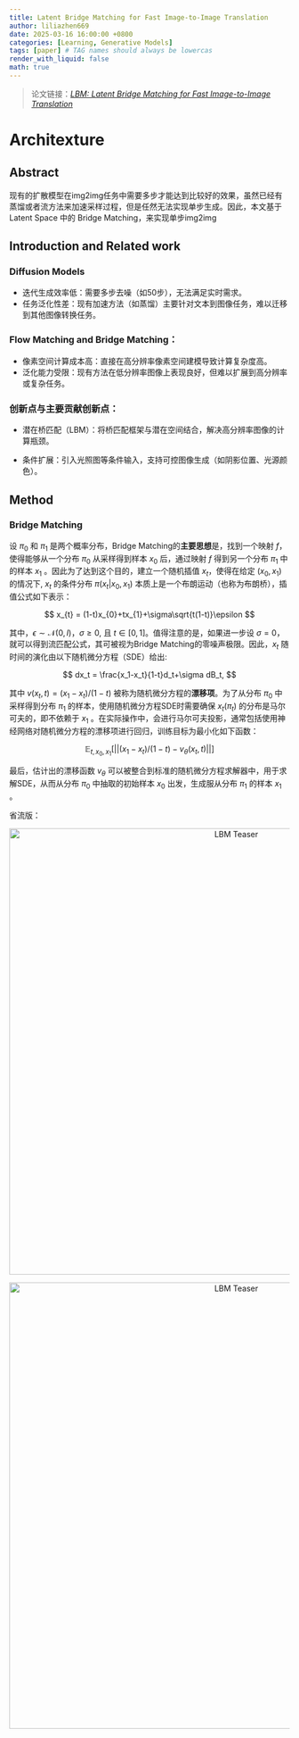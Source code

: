 ```yaml
---
title: Latent Bridge Matching for Fast Image-to-Image Translation
author: liliazhen669
date: 2025-03-16 16:00:00 +0800
categories: [Learning, Generative Models]
tags: [paper] # TAG names should always be lowercas
render_with_liquid: false
math: true
---
```



> 论文链接：*[LBM: Latent Bridge Matching for Fast Image-to-Image Translation](https://arxiv.org/pdf/2503.07535)*


# Architexture

## Abstract

现有的扩散模型在img2img任务中需要多步才能达到比较好的效果，虽然已经有蒸馏或者流方法来加速采样过程，但是任然无法实现单步生成。因此，本文基于Latent Space 中的 Bridge Matching，来实现单步img2img

## Introduction and Related work

### Diffusion Models

- 迭代生成效率低：需要多步去噪（如50步），无法满足实时需求。
- 任务泛化性差：现有加速方法（如蒸馏）主要针对文本到图像任务，难以迁移到其他图像转换任务。

### Flow Matching and Bridge Matching：
- 像素空间计算成本高：直接在高分辨率像素空间建模导致计算复杂度高。
- 泛化能力受限：现有方法在低分辨率图像上表现良好，但难以扩展到高分辨率或复杂任务。

### 创新点与主要贡献创新点：

- 潜在桥匹配（LBM）：将桥匹配框架与潜在空间结合，解决高分辨率图像的计算瓶颈。

- 条件扩展：引入光照图等条件输入，支持可控图像生成（如阴影位置、光源颜色）。

## Method

### Bridge Matching

设 $\pi_{0}$ 和 $\pi_{1}$ 是两个概率分布，Bridge Matching的**主要思想**是，找到一个映射 
$f$，使得能够从一个分布 $\pi_{0}$ 从采样得到样本 
$x_{0}$ 后，通过映射 $f$ 得到另一个分布 $\pi_{1}$ 中的样本 
$x_{1}$ 。因此为了达到这个目的，建立一个随机插值 
$x_{t}$，使得在给定 $(x_{0}, x_{1})$ 的情况下, 
$x_{t}$ 的条件分布 $\pi(x_{t}|x_{0},x_{1})$ 本质上是一个布朗运动（也称为布朗桥），插值公式如下表示：

$$
x_{t} = (1-t)x_{0}+tx_{1}+\sigma\sqrt{t(1-t)}\epsilon
$$

其中，$\epsilon \sim \mathcal{N}(0,I)$，$\sigma \ge 0$, 且 $t\in[0,1]$。值得注意的是，如果进一步设 $\sigma=0$，就可以得到流匹配公式，其可被视为Bridge Matching的零噪声极限。因此，$x_{t}$ 随时间的演化由以下随机微分方程（SDE）给出:

$$
dx_t = \frac{x_1-x_t}{1-t}d_t+\sigma dB_t,
$$

其中 $v(x_t,t)=(x_1-x_t) /(1-t)$ 被称为随机微分方程的**漂移项**。为了从分布 $\pi_{0}$ 中采样得到分布 $\pi_{1}$ 的样本，使用随机微分方程SDE时需要确保 $x_t(\pi_{t})$ 的分布是马尔可夫的，即不依赖于 $x_{1}$ 。在实际操作中，会进行马尔可夫投影，通常包括使用神经网络对随机微分方程的漂移项进行回归，训练目标为最小化如下函数：

$$
\mathbb{E}_{t,x_{0},x_{1}}\left [ ||(x_1-x_t) /(1-t)-v_{\theta}(x_t,t)|| \right ] 
$$

最后，估计出的漂移函数 $v_{\theta}$ 可以被整合到标准的随机微分方程求解器中，用于求解SDE，从而从分布 $\pi_{0}$ 中抽取的初始样本 $x_{0}$ 出发，生成服从分布 $\pi_{1}$ 的样本 $x_{1}$ 。


省流版：

<p align="center">
  <img src="https://pic2.zhimg.com/v2-36b446a24c73dec62a8754c2525f9943_1440w.jpg" alt="LBM Teaser" width="800"/>
</p>

<p align="center">
  <img src="https://picx.zhimg.com/v2-57d314e3c3f85b362586d8c903ebfbd3_1440w.jpg" alt="LBM Teaser" width="800"/>
</p>
